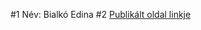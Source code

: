 #1 Név: Bialkó Edina
#2 [Publikált oldal linkje](https://65e754f97fe8333e2a7154d5--stupendous-selkie-19c6bd.netlify.app/)